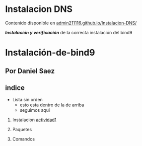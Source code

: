 # Instalacion DNS
Contenido disponible en [admin211116.github.io/Instalacion-DNS/](https://admin211116.github.io/Instalacion-servidor-DNS/)<p>
***Instalación y verificación*** de la correcta instalación del bind9
# Instalación-de-bind9
## Por Daniel Saez

## indice
* Lista sin orden 
  * esto esta dentro de la de arriba 
  * seguimos aqui

1. Instalacion
[actividad1](./actividad1)

1. Paquetes
1. Comandos
